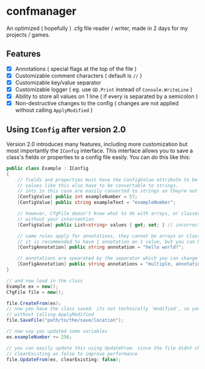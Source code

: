 # confmanager

An optimized ( hopefully ) .cfg file reader / writer, made in 2 days for my projects / games.

## Features

- [x] Annotations ( special flags at the top of the file )
- [x] Customizable comment characters ( default is `//` )
- [x] Customizable key/value separator
- [x] Customizable logger ( eg. use `GD.Print` instead of `Console.WriteLine` )
- [x] Ability to store all values on 1 line ( if every is separated by a semicolon )
- [x] Non-destructive changes to the config ( changes are not applied without calling `ApplyModified` )

## Using `IConfig` after version 2.0

Version 2.0 introduces many features, including more customization but most importantly the `IConfig` interface.
This interface allows you to save a class's fields or properties to a config file easily. You can do this like this:

```cs
public class Example : IConfig
{
    // fields and properties must have the ConfigValue attribute to be saved.
    // values like this also have to be convertable to strings.
    // ints in this case are easily converted to strings so theyre not a problem
    [ConfigValue] public int exampleNumber = 57;
    [ConfigValue] public string exampleText = "exampleNumber";

    // however, CfgFile doesn't know what to do with arrays, or classes. the result will probably be weird
    // without your intervention
    [ConfigValue] public List<string> values { get; set; } // incorrect

    // same rules apply for annotations, they cannot be arrays or classes but have to be able to convert to string
    // it is recommended to have 1 annotation on 1 value, but you can have more
    [ConfigAnnotation] public string annotation = "hello world!"; 

    // annotations are spearated by the separator which you can change in CfgCustomizer
    [ConfigAnnotation] public string annotations = "multiple, annotations";
}

// and now load in the class
Example ex = new();
CfgFile file = new();

file.CreateFrom(ex); 
// now you have the class saved. its not technically 'modified', so you can just call SaveFile to save it
// without calling ApplyModified
file.SaveFile("path/to/the/save/location");

// now say you updated some variables
ex.exampleNumber += 256;

// you can easily update this using UpdateFrom. since the file didnt change at all, we also set
// clearExisting as false to improve performance
file.UpdateFrom(ex, clearExisting: false);
```
